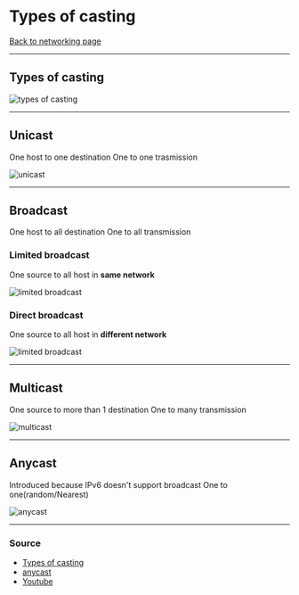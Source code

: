 # Types of casting
[Back to networking page](./index.md)

---

## Types of casting

![types of casting](https://www.gatevidyalay.com/wp-content/uploads/2018/09/Types-of-Casting.png)

---

## Unicast
One host to one destination
One to one trasmission

![unicast](https://www.gatevidyalay.com/wp-content/uploads/2018/09/Unicast-Diagram.png)

---

## Broadcast
One host to all destination 
One to all transmission

### Limited broadcast
One source to all host in **same network**

![limited broadcast](https://www.gatevidyalay.com/wp-content/uploads/2018/09/Limited-Broadcast-Diagram.png)

### Direct broadcast
One source to all host in **different network**

![limited broadcast](https://www.gatevidyalay.com/wp-content/uploads/2018/09/Direct-Broadcast-Diagram.png)

---

## Multicast
One source to more than 1 destination
One to many transmission

![multicast](https://www.gatevidyalay.com/wp-content/uploads/2018/09/Multicast-Diagram.png)

---

## Anycast
Introduced because IPv6 doesn't support broadcast
One to one(random/Nearest)

![anycast](https://ma.ttias.be/wp-content/uploads/2010/03/anycast.png)

---

### Source
- [Types of casting](https://www.gatevidyalay.com/types-of-casting-unicast-broadcast-multicast/)
- [anycast](https://ma.ttias.be/address-types-unicast-multicast-anycast/)
- [Youtube](https://youtu.be/1GbJUAcHfKU?t=241)